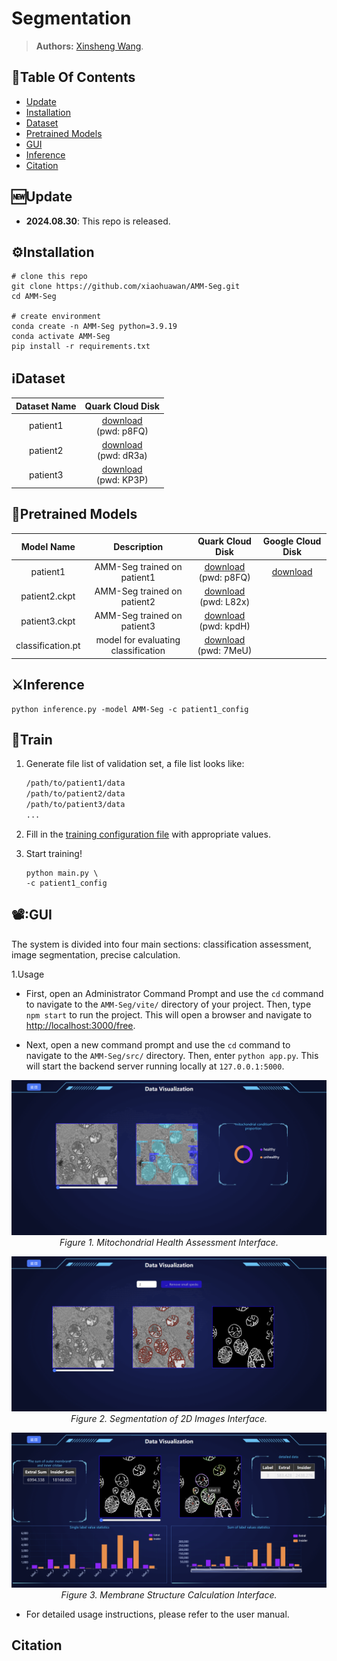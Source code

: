 # Segmentation 

> **Authors:**
> [Xinsheng Wang](https://).

## :book:Table Of Contents

- [Update](#update)
- [Installation](#installation)
- [Dataset](#segmentation_data)
- [Pretrained Models](#pretrained_models)
- [GUI](#Usage)
- [Inference](#inference)
- [Citation](#Citation)

## <a name="update"></a>:new:Update

- **2024.08.30**: This repo is released.

## <a name="installation"></a>:gear:Installation

```shell
# clone this repo
git clone https://github.com/xiaohuawan/AMM-Seg.git
cd AMM-Seg

# create environment
conda create -n AMM-Seg python=3.9.19
conda activate AMM-Seg
pip install -r requirements.txt
```

## <a name="segmentation_data"></a>ℹ️Dataset

| Dataset Name | Quark Cloud Disk |
| :---------: | :----------: |
| patient1 | [download](https://pan.quark.cn/s/a42ead7affe3)<br>(pwd: p8FQ) |
| patient2 | [download](https://pan.quark.cn/s/88b45e11fc11)<br>(pwd: dR3a) |
| patient3 | [download](https://pan.quark.cn/s/0153311a7b18)<br>(pwd: KP3P) |

## <a name="pretrained_models"></a>:dna:Pretrained Models

| Model Name | Description | Quark Cloud Disk | Google Cloud Disk | 
| :---------: | :----------: | :----------: | :----------: |
| patient1 | AMM-Seg trained on patient1  | [download](https://pan.quark.cn/s/a42ead7affe3)<br>(pwd: p8FQ) | [download](https://drive.google.com/drive/folders/1bPkDxMU8nW0xIE1LyLdTCyvABHjfkNHq?usp=drive_link) | 
| patient2.ckpt | AMM-Seg trained on patient2 | [download](https://pan.quark.cn/s/273efdbd0429)<br>(pwd: L82x) |
| patient3.ckpt | AMM-Seg trained on patient3 | [download](https://pan.quark.cn/s/b00e1a8fc24e)<br>(pwd: kpdH) |
| classification.pt | model for evaluating classification | [download](https://pan.quark.cn/s/0ae19c46bb04)<br>(pwd: 7MeU) |

## <a name="inference"></a>:crossed_swords:Inference
    

    python inference.py -model AMM-Seg -c patient1_config


## <a name="train"></a>:stars:Train

<a name="gen_file_list"></a>
1. Generate file list of validation set, a file list looks like:

    ```txt
    /path/to/patient1/data
    /path/to/patient2/data
    /path/to/patient3/data
    ...
    ```

2. Fill in the [training configuration file](/src/config/patient1_config.yaml) with appropriate values.

3. Start training!

    ```shell
    python main.py \
    -c patient1_config
    ```

## <a name="Usage"></a>📽️:GUI

  The system is divided into four main sections: classification assessment, image segmentation, precise calculation. 

1.Usage

- First, open an Administrator Command Prompt and use the `cd` command to navigate to the `AMM-Seg/vite/` directory of your project. Then, type `npm start` to run the project. This will open a browser and navigate to [http://localhost:3000/free](http://localhost:3000/free).

- Next, open a new command prompt and use the `cd` command to navigate to the `AMM-Seg/src/` directory. Then, enter `python app.py`. This will start the backend server running locally at `127.0.0.1:5000`.
  
<p align="center">
    <img src="images/classify.png"/> <br />
    <em> 
    Figure 1. Mitochondrial Health Assessment Interface.
    </em>
</p>

<p align="center">
    <img src="images/segment.png"/> <br />
    <em> 
    Figure 2. Segmentation of 2D Images Interface.
    </em>
</p>

<p align="center">
    <img src="images/compute.png"/> <br />
    <em> 
    Figure 3. Membrane Structure Calculation Interface.
    </em>
</p>

- For detailed usage instructions, please refer to the user manual.

## Citation



  
  
  



